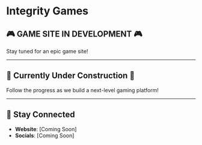 # Integrity Games

## 🎮 GAME SITE IN DEVELOPMENT 🎮

Stay tuned for an epic game site!

---

## 🚧 Currently Under Construction 🚧

Follow the progress as we build a next-level gaming platform!

---

## 📢 Stay Connected

- **Website**: [Coming Soon]
- **Socials**: [Coming Soon]

